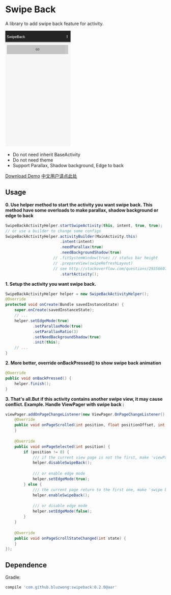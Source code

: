 Swipe Back
============
A library to add swipe back feature for activity.

  ![1](./swipe.gif)

 * Do not need inherit BaseActivity
 * Do not need theme
 * Support Parallax, Shadow background, Edge to back

[Download Demo][1]
[中文用户请点此处][0]

Usage
--------
__0. Use helper method to start the activity you want swipe back.
This method have some overloads to make parallax, shadow background or edge to back__
```java
SwipeBackActivityHelper.startSwipeActivity(this, intent, true, true);
// or use a builder to change some configs
SwipeBackActivityHelper.activityBuilder(MainActivity.this)
                        .intent(intent)
                        .needParallax(true)
                        .needBackgroundShadow(true)
                     // .fitSystemWindow(true) // status bar height
                     // .prepareView(swipeRefreshLayout)
                     // see http://stackoverflow.com/questions/29356607/android-swiperefreshlayout-cause-recyclerview-not-update-when-take-screenshot
                        .startActivity();
```
__1. Setup the activity you want swipe back.__
```java
SwipeBackActivityHelper helper = new SwipeBackActivityHelper();
@Override
protected void onCreate(Bundle savedInstanceState) {
    super.onCreate(savedInstanceState);
    // ...
    helper.setEdgeMode(true)
            .setParallaxMode(true)
            .setParallaxRatio(3)
            .setNeedBackgroundShadow(true)
            .init(this);
    // ...
}
```
__2. More better, override onBackPressed() to show swipe back animation__
```java
@Override
public void onBackPressed() {
    helper.finish();
}
```
__3. That's all.But if this activity contains another swipe view, it may cause conflict.
Example. Handle ViewPager with swipe back :__
```java
viewPager.addOnPageChangeListener(new ViewPager.OnPageChangeListener() {
    @Override
    public void onPageScrolled(int position, float positionOffset, int positionOffsetPixels) {
    }

    @Override
    public void onPageSelected(int position) {
        if (position != 0) {
            /// if the current view page is not the first, make 'viewPager' receive touch event.
            helper.disableSwipeBack();
            
            /// or enable edge mode
            helper.setEdgeMode(true);
        } else {
            /// the current page return to the first one, make 'swipe back' receive touch event.
            helper.enableSwipeBack();
            
            /// or disable edge mode
            helper.setEdgeMode(false);
        }
    }

    @Override
    public void onPageScrollStateChanged(int state) {
    }
});
```
Dependence
--------
Gradle:
```groovy
compile 'com.github.bluzwong:swipeback:0.2.0@aar'
```

[0]: README_ZH.md
[1]: https://github.com/bluzwong/swipeback/releases/download/0.1.1/demo.apk